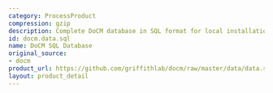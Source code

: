 ```yaml
---
category: ProcessProduct
compression: gzip
description: Complete DoCM database in SQL format for local installation
id: docm.data.sql
name: DoCM SQL Database
original_source:
- docm
product_url: https://github.com/griffithlab/docm/raw/master/data/data.sql.gz
layout: product_detail
---
```

